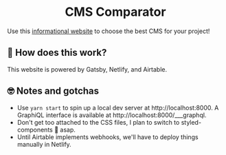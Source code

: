 <h1 align="center">
  CMS Comparator
</h1>

Use this [informational website](https://cms-comparator.netlify.com) to choose the best CMS for your project!

## 🤔 How does this work?

This website is powered by Gatsby, Netlify, and Airtable.

## 🤓 Notes and gotchas

- Use `yarn start` to spin up a local dev server at http://localhost:8000. A GraphiQL interface is available at http://localhost:8000/___graphql.
- Don't get too attached to the CSS files, I plan to switch to styled-components 💅 asap.
- Until Airtable implements webhooks, we'll have to deploy things manually in Netlify.
